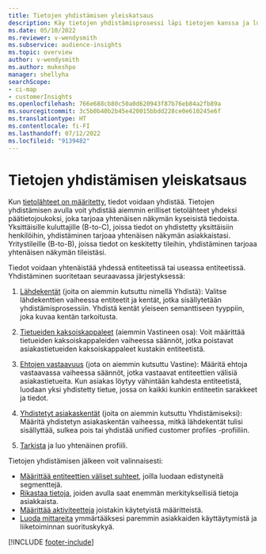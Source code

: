 ```yaml
---
title: Tietojen yhdistämisen yleiskatsaus
description: Käy tietojen yhdistämisprosessi läpi tietojen kanssa ja luo unified customer profiles -profiilien yksittäinen tietojoukko.
ms.date: 05/10/2022
ms.reviewer: v-wendysmith
ms.subservice: audience-insights
ms.topic: overview
author: v-wendysmith
ms.author: mukeshpo
manager: shellyha
searchScope:
- ci-map
- customerInsights
ms.openlocfilehash: 766e688cb80c50a0d620943f87b76eb84a2fb89a
ms.sourcegitcommit: 3c5b0b40b2b45e420015bbdd228ce0e610245e6f
ms.translationtype: HT
ms.contentlocale: fi-FI
ms.lasthandoff: 07/12/2022
ms.locfileid: "9139482"
---
```

# <a name="data-unification-overview"></a>Tietojen yhdistämisen yleiskatsaus

Kun [tietolähteet on määritetty](data-sources.md), tiedot voidaan yhdistää. Tietojen yhdistämisen avulla voit yhdistää aiemmin erilliset tietolähteet yhdeksi päätietojoukoksi, joka tarjoaa yhtenäisen näkymän kyseisistä tiedoista. Yksittäisille kuluttajille (B-to-C), joissa tiedot on yhdistetty yksittäisiin henkilöihin, yhdistäminen tarjoaa yhtenäisen näkymän asiakkaistasi. Yritystileille (B-to-B), joissa tiedot on keskitetty tileihin, yhdistäminen tarjoaa yhtenäisen näkymän tileistäsi.

Tiedot voidaan yhtenäistää yhdessä entiteetissä tai useassa entiteetissä. Yhdistäminen suoritetaan seuraavassa järjestyksessä:

1. [Lähdekentät](map-entities.md) (joita on aiemmin kutsuttu nimellä Yhdistä): Valitse lähdekenttien vaiheessa entiteetit ja kentät, jotka sisällytetään yhdistämisprosessiin. Yhdistä kentät yleiseen semanttiseen tyyppiin, joka kuvaa kentän tarkoitusta.

1. [Tietueiden kaksoiskappaleet](remove-duplicates.md) (aiemmin Vastineen osa): Voit määrittää tietueiden kaksoiskappaleiden vaiheessa säännöt, jotka poistavat asiakastietueiden kaksoiskappaleet kustakin entiteetistä.

1. [Ehtojen vastaavuus](match-entities.md) (jota on aiemmin kutsuttu Vastine): Määritä ehtoja vastaavassa vaiheessa säännöt, jotka vastaavat entiteettien välisiä asiakastietueita. Kun asiakas löytyy vähintään kahdesta entiteetistä, luodaan yksi yhdistetty tietue, jossa on kaikki kunkin entiteetin sarakkeet ja tiedot.

1. [Yhdistetyt asiakaskentät](merge-entities.md) (joita on aiemmin kutsuttu Yhdistämiseksi): Määritä yhdistetyn asiakaskentän vaiheessa, mitkä lähdekentät tulisi sisällyttää, sulkea pois tai yhdistää unified customer profiles -profiiliin.  

1. [Tarkista](review-unification.md) ja luo yhtenäinen profiili.

Tietojen yhdistämisen jälkeen voit valinnaisesti:

- [Määrittää entiteettien väliset suhteet](relationships.md), joilla luodaan edistyneitä segmenttejä.
- [Rikastaa tietoja](enrichment-hub.md), joiden avulla saat enemmän merkityksellisiä tietoja asiakkaista.
- [Määrittää aktiviteetteja](activities.md) joistakin käytetyistä määritteistä.
- [Luoda mittareita](measures.md) ymmärtääksesi paremmin asiakkaiden käyttäytymistä ja liiketoiminnan suorituskykyä.

[!INCLUDE [footer-include](includes/footer-banner.md)]

